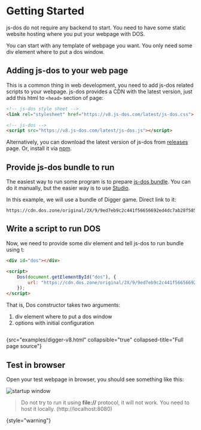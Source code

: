 # Getting Started

js-dos do not require any backend to start. You need to have some static website hosting where you put
your webpage with DOS.

You can start with any template of webpage you want. You only need some div element where to put 
a dos window.

## Adding js-dos to your web page

This is a common thing in web development, you need to add js-dos related scripts to your webpage.
js-dos provides a CDN with the latest version, just add this html to `<head>` section of page:

```html
<!-- js-dos style sheet -->
<link rel="stylesheet" href="https://v8.js-dos.com/latest/js-dos.css">

<!-- js-dos -->
<script src="https://v8.js-dos.com/latest/js-dos.js"></script>
```

Alternatively, you can download the latest version of js-dos from [releases](https://github.com/caiiiycuk/js-dos/releases/) page.
Or, install it via [npm](https://www.npmjs.com/package/js-dos).

## Provide js-dos bundle to run

The easiest way to run some program is to prepare [js-dos bundle](jsdos-bundle.md). You can do it 
manually, but the easier way is to use [Studio](doszone.md).

In this example, we will use a bundle of Digger game.
Direct link to it: 
```
https://cdn.dos.zone/original/2X/9/9ed7eb9c2c441f56656692ed4dc7ab28f58503ce.jsdos
```

## Write a script to run DOS

Now, we need to provide some div element and tell js-dos to run bundle using t:

```html
<div id="dos"></div>

<script>
    Dos(document.getElementById("dos"), {
        url: "https://cdn.dos.zone/original/2X/9/9ed7eb9c2c441f56656692ed4dc7ab28f58503ce.jsdos",
    });
</script>
```

That is, Dos constructor takes two arguments:

1. div element where to put a dos window
2. options with initial configuration


```Typescript
```
{src="examples/digger-v8.html" collapsible="true" collapsed-title="Full page source"}

## Test in browser

Open your test webpage in browser, you should see something like this:

![startup window](preview.jpg)

> Do not try to run it using **file://** protocol, it will not work.
> You need to host it locally. (http://localhost:8080)
> 
{style="warning"}